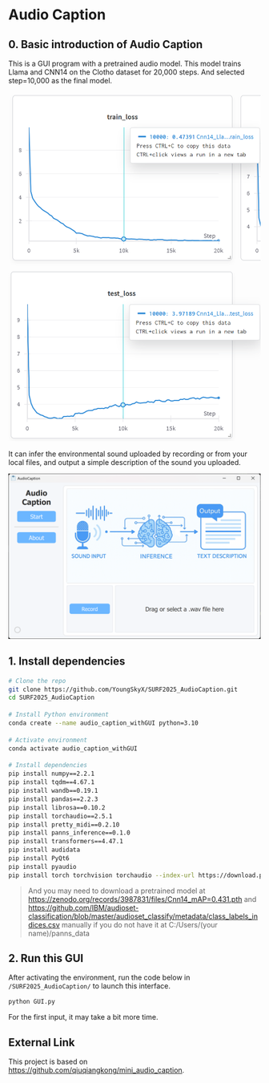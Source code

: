 # Audio Caption

## 0. Basic introduction of Audio Caption

This is a GUI program with a pretrained audio model. This model trains Llama and CNN14 on the Clotho dataset for 20,000 steps. And selected step=10,000 as the final model.

![alt text](<trainloss.png>) ![alt text](<testloss.png>)

It can infer the environmental sound uploaded by recording or from your local files, and output a simple description of the sound you uploaded.

![alt text](demo.png)

## 1. Install dependencies

```bash
# Clone the repo
git clone https://github.com/YoungSkyX/SURF2025_AudioCaption.git
cd SURF2025_AudioCaption

# Install Python environment
conda create --name audio_caption_withGUI python=3.10

# Activate environment
conda activate audio_caption_withGUI

# Install dependencies
pip install numpy==2.2.1
pip install tqdm==4.67.1
pip install wandb==0.19.1
pip install pandas==2.2.3
pip install librosa==0.10.2
pip install torchaudio==2.5.1
pip install pretty_midi==0.2.10
pip install panns_inference==0.1.0
pip install transformers==4.47.1
pip install audidata
pip install PyQt6
pip install pyaudio
pip install torch torchvision torchaudio --index-url https://download.pytorch.org/whl/cu118   # Make sure that you have correct cuda version >=118
```

> And you may need to download a pretrained model at https://zenodo.org/records/3987831/files/Cnn14_mAP=0.431.pth and https://github.com/IBM/audioset-classification/blob/master/audioset_classify/metadata/class_labels_indices.csv manually if you do not have it at C:/Users/(your name)/panns_data

## 2. Run this GUI

After activating the environment, run the code below in `/SURF2025_AudioCaption/` to launch this interface.

```bash
python GUI.py
```

For the first input, it may take a bit more time.

## External Link

This project is based on https://github.com/qiuqiangkong/mini_audio_caption.